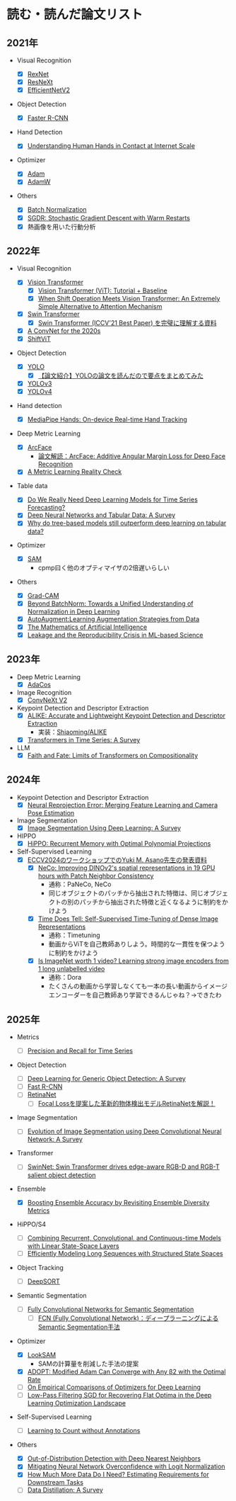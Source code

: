 # 読む・読んだ論文リスト

## 2021年

- Visual Recognition

  - [x] [RexNet](https://arxiv.org/pdf/1512.03385.pdf)
  - [x] [ResNeXt](https://arxiv.org/pdf/1611.05431.pdf)
  - [x] [EfficientNetV2](https://arxiv.org/abs/2104.00298)

- Object Detection

  - [x] [Faster R-CNN](https://arxiv.org/pdf/1506.01497.pdf)

- Hand Detection

  - [x] [Understanding Human Hands in Contact at Internet Scale](https://arxiv.org/search/cs?searchtype=author&query=Fouhey%2C+D+F)

- Optimizer

  - [x] [Adam](https://arxiv.org/abs/1412.6980)
  - [x] [AdamW](https://arxiv.org/pdf/1711.05101.pdf)

- Others
  - [x] [Batch Normalization](https://arxiv.org/abs/1502.03167)
  - [x] [SGDR: Stochastic Gradient Descent with Warm Restarts](https://arxiv.org/abs/1608.03983)
  - [x] 熱画像を用いた行動分析

## 2022年

- Visual Recognition
  - [x] [Vision Transformer](https://arxiv.org/pdf/2010.11929.pdf)
    - [x] [Vision Transformer (ViT): Tutorial + Baseline](https://www.kaggle.com/abhinand05/vision-transformer-vit-tutorial-baseline)
    - [x] [When Shift Operation Meets Vision Transformer: An Extremely Simple Alternative to Attention Mechanism](https://arxiv.org/pdf/2201.10801.pdf)
  - [x] [Swin Transformer](https://arxiv.org/pdf/2103.14030.pdf)
    - [x] [Swin Transformer (ICCV'21 Best Paper) を完璧に理解する資料](https://www.slideshare.net/ren4yu/swin-transformer-iccv21-best-paper)
  - [x] [A ConvNet for the 2020s](https://arxiv.org/pdf/2201.03545.pdf)
  - [x] [ShiftViT](https://arxiv.org/pdf/2201.10801.pdf)
- Object Detection
  - [x] [YOLO](https://arxiv.org/pdf/1506.02640.pdf)
    - [x] [【論文紹介】YOLOの論文を読んだので要点をまとめてみた](https://dev.classmethod.jp/articles/research_paper_yolo/)
  - [x] [YOLOv3](https://arxiv.org/pdf/1804.02767.pdf)
  - [x] [YOLOv4](https://arxiv.org/pdf/2004.10934.pdf)
- Hand detection
  - [x] [MediaPipe Hands: On-device Real-time Hand Tracking](https://arxiv.org/pdf/2006.10214.pdf)
- Deep Metric Learning
  - [x] [ArcFace](https://arxiv.org/pdf/1801.07698.pdf)
    - [論文解読：ArcFace: Additive Angular Margin Loss for Deep Face Recognition](https://yuukou-exp.plus/dnn-paper-arcface-additive-angular-margin-loss-for-deep-face-recognition/)
  - [x] [A Metric Learning Reality Check](https://arxiv.org/pdf/2003.08505.pdf)
- Table data
  - [x] [Do We Really Need Deep Learning Models for Time Series Forecasting?](https://arxiv.org/pdf/2101.02118.pdf)
  - [x] [Deep Neural Networks and Tabular Data: A Survey](https://arxiv.org/pdf/2110.01889.pdf)
  - [x] [Why do tree-based models still outperform deep learning on tabular data?](https://arxiv.org/pdf/2207.08815.pdf)
- Optimizer

  - [x] [SAM](https://arxiv.org/pdf/2010.01412.pdf)
    - cpmp曰く他のオプティマイザの2倍遅いらしい

- Others
  - [x] [Grad-CAM](https://arxiv.org/pdf/1610.02391.pdf)
  - [x] [Beyond BatchNorm: Towards a Unified Understanding of Normalization in Deep Learning](https://proceedings.neurips.cc/paper/2021/file/2578eb9cdf020730f77793e8b58e165a-Paper.pdf)
  - [x] [AutoAugment:Learning Augmentation Strategies from Data](https://arxiv.org/pdf/1805.09501.pdf)
  - [x] [The Mathematics of Artificial Intelligence](https://arxiv.org/pdf/2203.08890.pdf)
  - [x] [Leakage and the Reproducibility Crisis in ML-based Science](https://reproducible.cs.princeton.edu/irreproducibility-paper.pdf)

## 2023年

- Deep Metric Learning
  - [x] [AdaCos](https://arxiv.org/abs/1905.00292)
- Image Recognition
  - [x] [ConvNeXt V2](https://arxiv.org/abs/2301.00808)
- Keypoint Detection and Descriptor Extraction
  - [x] [ALIKE: Accurate and Lightweight Keypoint Detection and Descriptor Extraction](https://arxiv.org/pdf/2112.02906.pdf)
    - 実装：[Shiaoming/ALIKE](https://github.com/Shiaoming/ALIKE)
  - [x] [Transformers in Time Series: A Survey](https://arxiv.org/abs/2202.07125)
- LLM
  - [x] [Faith and Fate: Limits of Transformers on Compositionality](https://arxiv.org/pdf/2305.18654.pdf)

## 2024年

- Keypoint Detection and Descriptor Extraction
  - [x] [Neural Reprojection Error: Merging Feature Learning and Camera Pose Estimation](https://arxiv.org/abs/2103.07153)
- Image Segmentation
  - [x] [Image Segmentation Using Deep Learning: A Survey](https://arxiv.org/pdf/2001.05566.pdf)
- HIPPO
  - [x] [HiPPO: Recurrent Memory with Optimal Polynomial Projections](https://arxiv.org/pdf/2008.07669.pdf)
- Self-Supervised Learning
  - [x] [ECCV2024のワークショップでのYuki M. Asano先生の発表資料](https://sslwin.org/assets/slides/ECCV%202024%20SSLWIN%20Yuki%20Asano.pdf)
    - [x] [NeCo: Improving DINOv2's spatial representations in 19 GPU hours with Patch Neighbor Consistency](https://arxiv.org/pdf/2408.11054)
      - 通称：PaNeCo, NeCo
      - 同じオブジェクトのパッチから抽出された特徴は、同じオブジェクトの別のパッチから抽出された特徴と近くなるように制約をかけよう
    - [x] [Time Does Tell: Self-Supervised Time-Tuning of Dense Image Representations](https://arxiv.org/pdf/2308.11796)
      - 通称：Timetuning
      - 動画からViTを自己教師ありしよう。時間的な一貫性を保つように制約をかけよう
    - [x] [Is ImageNet worth 1 video? Learning strong image encoders from 1 long unlabelled video](https://arxiv.org/pdf/2310.08584)
      - 通称：Dora
      - たくさんの動画から学習しなくても一本の長い動画からイメージエンコーダーを自己教師あり学習できるんじゃね？→できたわ

## 2025年

- Metrics

  - [ ] [Precision and Recall for Time Series](https://arxiv.org/pdf/1803.03639.pdf)

- Object Detection

  - [ ] [Deep Learning for Generic Object Detection: A Survey](https://arxiv.org/abs/1809.02165)
  - [ ] [Fast R-CNN](https://arxiv.org/pdf/1504.08083.pdf)
  - [ ] [RetinaNet](https://arxiv.org/pdf/1708.02002.pdf)
    - [ ] [Focal Lossを提案した革新的物体検出モデルRetinaNetを解説！](https://deepsquare.jp/2020/10/retinanet/)

- Image Segmentation

  - [ ] [Evolution of Image Segmentation using Deep Convolutional Neural Network: A Survey](https://arxiv.org/abs/2001.04074)

- Transformer

  - [ ] [SwinNet: Swin Transformer drives edge-aware RGB-D and RGB-T salient object detection](https://arxiv.org/pdf/2204.05585v1.pdf)

- Ensemble

  - [x] [Boosting Ensemble Accuracy by Revisiting Ensemble Diversity Metrics](https://openaccess.thecvf.com/content/CVPR2021/papers/Wu_Boosting_Ensemble_Accuracy_by_Revisiting_Ensemble_Diversity_Metrics_CVPR_2021_paper.pdf)

- HiPPO/S4

  - [ ] [Combining Recurrent, Convolutional, and Continuous-time Models with Linear State-Space Layers](https://arxiv.org/pdf/2110.13985.pdf)
  - [ ] [Efficiently Modeling Long Sequences with Structured State Spaces](https://arxiv.org/pdf/2111.00396v2.pdf)

- Object Tracking

  - [ ] [DeepSORT](https://arxiv.org/pdf/1703.07402.pdf)

- Semantic Segmentation

  - [ ] [Fully Convolutional Networks for Semantic Segmentation](https://arxiv.org/pdf/1411.4038.pdf)
    - [ ] [FCN (Fully Convolutional Network)：ディープラーニングによるSemantic Segmentation手法](https://blog.negativemind.com/2019/03/11/semantic-segmentation-by-fully-convolutional-network/)

- Optimizer

  - [x] [LookSAM](https://arxiv.org/pdf/2203.02714.pdf)
    - SAMの計算量を削減した手法の提案
  - [x] [ADOPT: Modified Adam Can Converge with Any β2 with the Optimal Rate](https://arxiv.org/pdf/2411.02853)
  - [ ] [On Empirical Comparisons of Optimizers for Deep Learning](https://arxiv.org/pdf/1910.05446.pdf)
  - [ ] [Low-Pass Filtering SGD for Recovering Flat Optima in the Deep Learning Optimization Landscape](https://arxiv.org/pdf/2201.08025.pdf)

- Self-Supervised Learning

  - [ ] [Learning to Count without Annotations](https://arxiv.org/pdf/2307.08727)

- Others

  - [x] [Out-of-Distribution Detection with Deep Nearest Neighbors](https://arxiv.org/pdf/2204.06507.pdf)
  - [x] [Mitigating Neural Network Overconfidence with Logit Normalization](https://arxiv.org/pdf/2205.09310.pdf)
  - [x] [How Much More Data Do I Need? Estimating Requirements for Downstream Tasks](https://arxiv.org/pdf/2207.01725.pdf)
  - [ ] [Data Distillation: A Survey](https://arxiv.org/abs/2301.04272)
